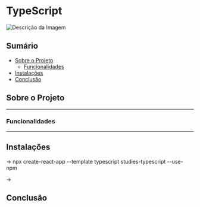 # TypeScript

![Descrição da Imagem](imagens/typescript.jpg)

## Sumário

- [Sobre o Projeto](#sobre-o-projeto)
  - [Funcionalidades](#funcionalidades)
- [Instalações](#instalacao)
- [Conclusão](#conclusão)

## Sobre o Projeto

-------------------------------------------------------------------

### Funcionalidades

-------------------------------------------------------------------

## Instalações

→ npx create-react-app --template typescript studies-typescript --use-npm

→ 

## Conclusão








